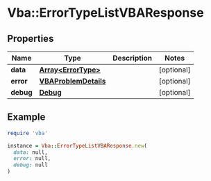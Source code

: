 # Vba::ErrorTypeListVBAResponse

## Properties

| Name | Type | Description | Notes |
| ---- | ---- | ----------- | ----- |
| **data** | [**Array&lt;ErrorType&gt;**](ErrorType.md) |  | [optional] |
| **error** | [**VBAProblemDetails**](VBAProblemDetails.md) |  | [optional] |
| **debug** | [**Debug**](Debug.md) |  | [optional] |

## Example

```ruby
require 'vba'

instance = Vba::ErrorTypeListVBAResponse.new(
  data: null,
  error: null,
  debug: null
)
```

